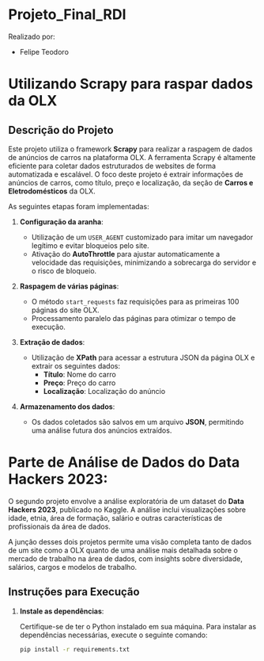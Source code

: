 # Projeto_Final_RDI
Realizado por:
- Felipe Teodoro

# Utilizando Scrapy para raspar dados da OLX

## Descrição do Projeto

Este projeto utiliza o framework **Scrapy** para realizar a raspagem de dados de anúncios de carros na plataforma OLX. A ferramenta Scrapy é altamente eficiente para coletar dados estruturados de websites de forma automatizada e escalável. O foco deste projeto é extrair informações de anúncios de carros, como título, preço e localização, da seção de **Carros e Eletrodomésticos** da OLX.

As seguintes etapas foram implementadas:

1. **Configuração da aranha**: 
   - Utilização de um `USER_AGENT` customizado para imitar um navegador legítimo e evitar bloqueios pelo site.
   - Ativação do **AutoThrottle** para ajustar automaticamente a velocidade das requisições, minimizando a sobrecarga do servidor e o risco de bloqueio.

2. **Raspagem de várias páginas**: 
   - O método `start_requests` faz requisições para as primeiras 100 páginas do site OLX.
   - Processamento paralelo das páginas para otimizar o tempo de execução.

3. **Extração de dados**:
   - Utilização de **XPath** para acessar a estrutura JSON da página OLX e extrair os seguintes dados:
     - **Título**: Nome do carro
     - **Preço**: Preço do carro
     - **Localização**: Localização do anúncio

4. **Armazenamento dos dados**:
   - Os dados coletados são salvos em um arquivo **JSON**, permitindo uma análise futura dos anúncios extraídos.
  

# **Parte de Análise de Dados do Data Hackers 2023**:
   O segundo projeto envolve a análise exploratória de um dataset do **Data Hackers 2023**, publicado no Kaggle. A análise inclui visualizações sobre idade, etnia, área de formação, salário e outras características de profissionais da área de dados.

A junção desses dois projetos permite uma visão completa tanto de dados de um site como a OLX quanto de uma análise mais detalhada sobre o mercado de trabalho na área de dados, com insights sobre diversidade, salários, cargos e modelos de trabalho.


## Instruções para Execução

1. **Instale as dependências**:

   Certifique-se de ter o Python instalado em sua máquina. Para instalar as dependências necessárias, execute o seguinte comando:

   ```bash
   pip install -r requirements.txt
